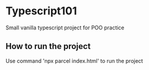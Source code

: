# Typescript101

Small vanilla typescript project for POO practice

## How to run the project

Use command 'npx parcel index.html' to run the project
